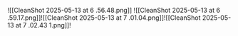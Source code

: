 ![[CleanShot 2025-05-13 at 6 .56.48.png]]  ![[CleanShot 2025-05-13 at 6 .59.17.png]]![[CleanShot 2025-05-13 at 7 .01.04.png]]![[CleanShot 2025-05-13 at 7 .02.43 1.png]]!